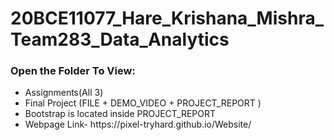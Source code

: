 # 20BCE11077_Hare_Krishana_Mishra_Team283_Data_Analytics
<h3>Open the Folder To View:</h3>
<ul>
  <li>Assignments(All 3)</li>
  <li>Final Project (FILE + DEMO_VIDEO + PROJECT_REPORT )</li>
  <li>Bootstrap is located inside PROJECT_REPORT</li>
  <li>Webpage Link- https://pixel-tryhard.github.io/Website/</li>
</ul>
